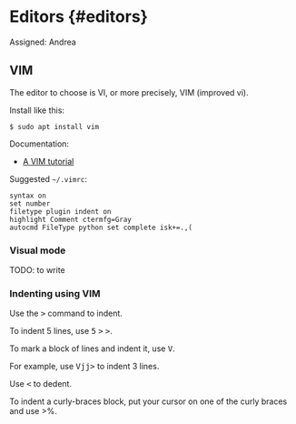 # Editors {#editors}

Assigned: Andrea

## VIM

The editor to choose is VI, or more precisely, VIM (improved vi).

Install like this:

    $ sudo apt install vim

Documentation:

* [A VIM tutorial](http://www.openvim.com/)


Suggested `~/.vimrc`:

    syntax on
    set number
    filetype plugin indent on
    highlight Comment ctermfg=Gray
    autocmd FileType python set complete isk+=.,(


<!-- autocmd FileType python set complete+=k~/.vim/syntax/python.vim isk+=.,( -->

### Visual mode

TODO: to write

### Indenting using VIM

Use the <kbd>&gt;</kbd> command to indent.

To indent 5 lines,  use
 <kbd>5</kbd>
 <kbd>&gt;</kbd>
 <kbd>&gt;</kbd>.

To mark a block of lines and indent it, use <kbd>V</kbd>.

For example, use <kbd>V</kbd><kbd>j</kbd><kbd>j</kbd><kbd>&gt;</kbd> to indent 3 lines.

Use <kbd>&lt;</kbd> to dedent.

To indent a curly-braces block, put your cursor on one of the curly braces and use >%.
